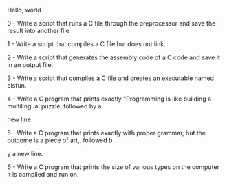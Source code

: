 Hello, world                                                                                                 

0 - Write a script that runs a C file through the preprocessor and save the result into another file         

1 - Write a script that compiles a C file but does not link.                                                 

2 - Write a script that generates the assembly code of a C code and save it in an output file.               

3 - Write a script that compiles a C file and creates an executable named cisfun.                            

4 - Write a C program that prints exactly "Programming is like building a multilingual puzzle, followed by a 

new line                                                                                                     

5 - Write a C program that prints exactly with proper grammar, but the outcome is a piece of art,, followed b

y a new line.                                                                                                

6 - Write a C program that prints the size of various types on the computer it is compiled and run on.       

